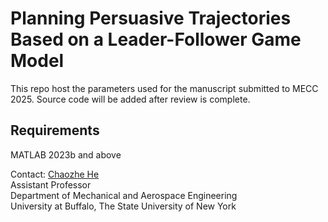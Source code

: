 # Planning Persuasive Trajectories Based on a Leader-Follower Game Model
This repo host the parameters used for the manuscript submitted to MECC 2025.
Source code will be added after review is complete.

## Requirements
MATLAB 2023b and above
 
Contact: 
[Chaozhe He](https://www.buffalo.edu/~chaozheh/) \
Assistant Professor \
Department of Mechanical and Aerospace Engineering \
University at Buffalo, The State University of New York

